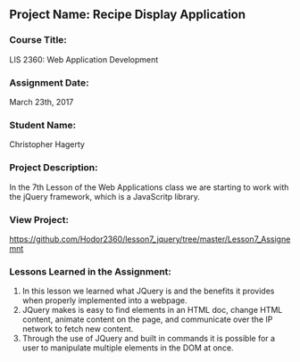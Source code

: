 ## Project Name:  Recipe Display Application

### Course Title:
LIS 2360:  Web Application Development

### Assignment Date:  
March 23th, 2017

### Student Name:  
Christopher Hagerty

### Project Description:
In the 7th Lesson of the Web Applications class we are starting to work with the jQuery framework, which is a JavaScritp library.

### View Project:
https://github.com/Hodor2360/lesson7_jquery/tree/master/Lesson7_Assignemnt

### Lessons Learned in the Assignment:
1. In this lesson we learned what JQuery is and the benefits it provides when properly implemented into a webpage.
2. JQuery makes is easy to find elements in an HTML doc, change HTML content, animate content on the page, and communicate over the IP network to fetch new content.
3. Through the use of JQuery and built in commands it is possible for a user to manipulate multiple elements in the DOM at once.
